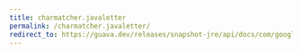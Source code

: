 ```yaml
---
title: charmatcher.javaletter
permalink: /charmatcher.javaletter/
redirect_to: https://guava.dev/releases/snapshot-jre/api/docs/com/google/common/base/CharMatcher.html#javaLetter--
---
```


